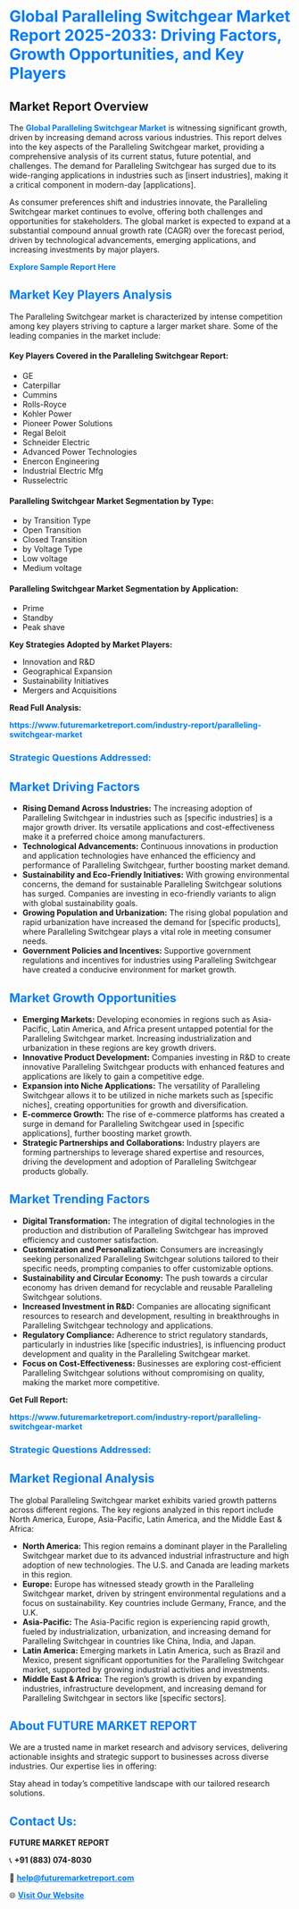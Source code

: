 <h1 style="color: #007BFF;">Global Paralleling Switchgear Market Report 2025-2033: Driving Factors, Growth Opportunities, and Key Players</h1>

<section id="overview">
<h2>Market Report Overview</h2>
<p>The <a href="https://www.futuremarketreport.com/industry-report/paralleling-switchgear-market" style="color: #007BFF; text-decoration: none;"><strong>Global Paralleling Switchgear Market</strong></a> is witnessing significant growth, driven by increasing demand across various industries. This report delves into the key aspects of the Paralleling Switchgear market, providing a comprehensive analysis of its current status, future potential, and challenges. The demand for Paralleling Switchgear has surged due to its wide-ranging applications in industries such as [insert industries], making it a critical component in modern-day [applications].</p>
<p>As consumer preferences shift and industries innovate, the Paralleling Switchgear market continues to evolve, offering both challenges and opportunities for stakeholders. The global market is expected to expand at a substantial compound annual growth rate (CAGR) over the forecast period, driven by technological advancements, emerging applications, and increasing investments by major players.</p>
</section>

<section id="overview">
<p><a href="https://www.futuremarketreport.com/request-sample/reportId=108309" style="color: #007BFF; text-decoration: none;"><strong>Explore Sample Report Here</strong></a></p>
</section>

<section id="key-players">
<h2 style="color: #007BFF;">Market Key Players Analysis</h2>
<p>The Paralleling Switchgear market is characterized by intense competition among key players striving to capture a larger market share. Some of the leading companies in the market include:</p>
<h4>Key Players Covered in the Paralleling Switchgear Report:</h4>
<ul><li>GE</li><li>Caterpillar</li><li>Cummins</li><li>Rolls-Royce</li><li>Kohler Power</li><li>Pioneer Power Solutions</li><li>Regal Beloit</li><li>Schneider Electric</li><li>Advanced Power Technologies</li><li>Enercon Engineering</li><li>Industrial Electric Mfg</li><li>Russelectric</li></ul>
<h4>Paralleling Switchgear Market Segmentation by Type:</h4>
<ul><li>by Transition Type</li><li>Open Transition</li><li>Closed Transition</li><li>by Voltage Type</li><li>Low voltage</li><li>Medium voltage</li></ul>

<h4>Paralleling Switchgear Market Segmentation by Application:</h4>
<ul><li>Prime</li><li>Standby</li><li>Peak shave</li></ul>
<p><strong>Key Strategies Adopted by Market Players:</strong></p>
<ul>
<li>Innovation and R&D</li>
<li>Geographical Expansion</li>
<li>Sustainability Initiatives</li>
<li>Mergers and Acquisitions</li>
</ul>
</section>

<section>
<p><strong>Read Full Analysis: </strong></p><a href="https://www.futuremarketreport.com/industry-report/paralleling-switchgear-market" style="color: #007BFF; text-decoration: none;"><strong>https://www.futuremarketreport.com/industry-report/paralleling-switchgear-market</strong></a>
<h3 style="color: #007BFF;">Strategic Questions Addressed:</h3>
</section>

<section id="driving-factors">
<h2 style="color: #007BFF;">Market Driving Factors</h2>
<ul>
<li><strong>Rising Demand Across Industries:</strong> The increasing adoption of Paralleling Switchgear in industries such as [specific industries] is a major growth driver. Its versatile applications and cost-effectiveness make it a preferred choice among manufacturers.</li>
<li><strong>Technological Advancements:</strong> Continuous innovations in production and application technologies have enhanced the efficiency and performance of Paralleling Switchgear, further boosting market demand.</li>
<li><strong>Sustainability and Eco-Friendly Initiatives:</strong> With growing environmental concerns, the demand for sustainable Paralleling Switchgear solutions has surged. Companies are investing in eco-friendly variants to align with global sustainability goals.</li>
<li><strong>Growing Population and Urbanization:</strong> The rising global population and rapid urbanization have increased the demand for [specific products], where Paralleling Switchgear plays a vital role in meeting consumer needs.</li>
<li><strong>Government Policies and Incentives:</strong> Supportive government regulations and incentives for industries using Paralleling Switchgear have created a conducive environment for market growth.</li>
</ul>
</section>

<section id="growth-opportunities">
<h2 style="color: #007BFF;">Market Growth Opportunities</h2>
<ul>
<li><strong>Emerging Markets:</strong> Developing economies in regions such as Asia-Pacific, Latin America, and Africa present untapped potential for the Paralleling Switchgear market. Increasing industrialization and urbanization in these regions are key growth drivers.</li>
<li><strong>Innovative Product Development:</strong> Companies investing in R&D to create innovative Paralleling Switchgear products with enhanced features and applications are likely to gain a competitive edge.</li>
<li><strong>Expansion into Niche Applications:</strong> The versatility of Paralleling Switchgear allows it to be utilized in niche markets such as [specific niches], creating opportunities for growth and diversification.</li>
<li><strong>E-commerce Growth:</strong> The rise of e-commerce platforms has created a surge in demand for Paralleling Switchgear used in [specific applications], further boosting market growth.</li>
<li><strong>Strategic Partnerships and Collaborations:</strong> Industry players are forming partnerships to leverage shared expertise and resources, driving the development and adoption of Paralleling Switchgear products globally.</li>
</ul>
</section>

<section id="trending-factors">
<h2 style="color: #007BFF;">Market Trending Factors</h2>
<ul>
<li><strong>Digital Transformation:</strong> The integration of digital technologies in the production and distribution of Paralleling Switchgear has improved efficiency and customer satisfaction.</li>
<li><strong>Customization and Personalization:</strong> Consumers are increasingly seeking personalized Paralleling Switchgear solutions tailored to their specific needs, prompting companies to offer customizable options.</li>
<li><strong>Sustainability and Circular Economy:</strong> The push towards a circular economy has driven demand for recyclable and reusable Paralleling Switchgear solutions.</li>
<li><strong>Increased Investment in R&D:</strong> Companies are allocating significant resources to research and development, resulting in breakthroughs in Paralleling Switchgear technology and applications.</li>
<li><strong>Regulatory Compliance:</strong> Adherence to strict regulatory standards, particularly in industries like [specific industries], is influencing product development and quality in the Paralleling Switchgear market.</li>
<li><strong>Focus on Cost-Effectiveness:</strong> Businesses are exploring cost-efficient Paralleling Switchgear solutions without compromising on quality, making the market more competitive.</li>
</ul>
</section>

<section>
<p><strong>Get Full Report: </strong></p><a href="https://www.futuremarketreport.com/industry-report/paralleling-switchgear-market" style="color: #007BFF; text-decoration: none;"><strong>https://www.futuremarketreport.com/industry-report/paralleling-switchgear-market</strong></a>
<h3 style="color: #007BFF;">Strategic Questions Addressed:</h3>
</section>


<section id="regional-analysis">
<h2 style="color: #007BFF;">Market Regional Analysis</h2>
<p>The global Paralleling Switchgear market exhibits varied growth patterns across different regions. The key regions analyzed in this report include North America, Europe, Asia-Pacific, Latin America, and the Middle East & Africa:</p>
<ul>
<li><strong>North America:</strong> This region remains a dominant player in the Paralleling Switchgear market due to its advanced industrial infrastructure and high adoption of new technologies. The U.S. and Canada are leading markets in this region.</li>
<li><strong>Europe:</strong> Europe has witnessed steady growth in the Paralleling Switchgear market, driven by stringent environmental regulations and a focus on sustainability. Key countries include Germany, France, and the U.K.</li>
<li><strong>Asia-Pacific:</strong> The Asia-Pacific region is experiencing rapid growth, fueled by industrialization, urbanization, and increasing demand for Paralleling Switchgear in countries like China, India, and Japan.</li>
<li><strong>Latin America:</strong> Emerging markets in Latin America, such as Brazil and Mexico, present significant opportunities for the Paralleling Switchgear market, supported by growing industrial activities and investments.</li>
<li><strong>Middle East & Africa:</strong> The region’s growth is driven by expanding industries, infrastructure development, and increasing demand for Paralleling Switchgear in sectors like [specific sectors].</li>
</ul>
</section>

<footer>
<h2 style="color: #007BFF;">About FUTURE MARKET REPORT</h2>
<p>We are a trusted name in market research and advisory services, delivering actionable insights and strategic support to businesses across diverse industries. Our expertise lies in offering:</p>

<p>Stay ahead in today’s competitive landscape with our tailored research solutions.</p>

<h2 style="color: #007BFF;">Contact Us:</h2>
<p><strong>FUTURE MARKET REPORT</strong></p>
<p>📞 <strong>+91 (883) 074-8030</strong></p>
<p>📧 <strong><a href="mailto:help@futuremarketreport.com" style="color: #007BFF;">help@futuremarketreport.com</a></strong></p>
<p>🌐 <strong><a href="https://www.futuremarketreport.com/" style="color: #007BFF;">Visit Our Website</a></strong></p>
</footer>